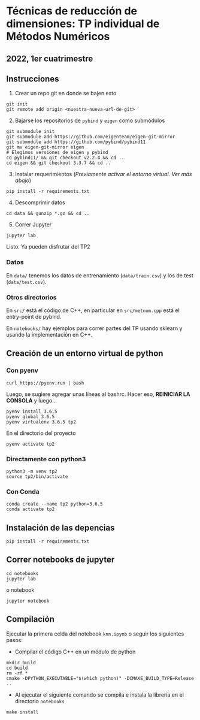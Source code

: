 # Técnicas de reducción de dimensiones: TP individual de Métodos Numéricos
## 2022, 1er cuatrimestre

## Instrucciones


1. Crear un repo git en donde se bajen esto

```
git init
git remote add origin <nuestra-nueva-url-de-git>
```

2. Bajarse los repositorios de `pybind` y `eigen` como submódulos

```
git submodule init
git submodule add https://github.com/eigenteam/eigen-git-mirror
git submodule add https://github.com/pybind/pybind11
git mv eigen-git-mirror eigen
# Elegimos versiones de eigen y pybind
cd pybind11/ && git checkout v2.2.4 && cd ..
cd eigen && git checkout 3.3.7 && cd ..
```

3. Instalar requerimientos (*Previamente activar el entorno virtual. Ver  más abajo*)

```
pip install -r requirements.txt
```

4. Descomprimir datos

```
cd data && gunzip *.gz && cd ..
```

5. Correr Jupyter

```
jupyter lab
```

Listo. Ya pueden disfrutar del TP2

### Datos

En `data/` tenemos los datos de entrenamiento (`data/train.csv`) y los de test (`data/test.csv`).

### Otros directorios

En `src/` está el código de C++, en particular en `src/metnum.cpp` está el entry-point de pybind.

En `notebooks/` hay ejemplos para correr partes del TP usando sklearn y usando la implementación en C++.


## Creación de un entorno virtual de python

### Con pyenv

```
curl https://pyenv.run | bash
```

Luego, se sugiere agregar unas líneas al bashrc. Hacer eso, **REINICIAR LA CONSOLA** y luego...

```
pyenv install 3.6.5
pyenv global 3.6.5
pyenv virtualenv 3.6.5 tp2
```

En el directorio del proyecto

```
pyenv activate tp2
```

### Directamente con python3
```
python3 -m venv tp2
source tp2/bin/activate
```

### Con Conda
```
conda create --name tp2 python=3.6.5
conda activate tp2
```

## Instalación de las depencias
```
pip install -r requirements.txt
```

## Correr notebooks de jupyter

```
cd notebooks
jupyter lab
```
o  notebook
```
jupyter notebook
```


## Compilación
Ejecutar la primera celda del notebook `knn.ipynb` o seguir los siguientes pasos:


- Compilar el código C++ en un módulo de python
```
mkdir build
cd build
rm -rf *
cmake -DPYTHON_EXECUTABLE="$(which python)" -DCMAKE_BUILD_TYPE=Release ..
```
- Al ejecutar el siguiente comando se compila e instala la librería en el directorio `notebooks`
```
make install
```
